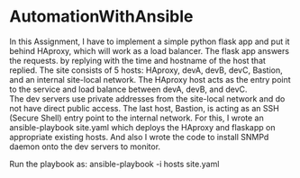 # AutomationWithAnsible
In this Assignment, I have to implement a simple python flask app and put it behind HAproxy, which will work as a load balancer.
The flask app answers the requests. by replying with the time and hostname of the host that replied. 
The site consists of 5 hosts: HAproxy, devA, devB, devC, Bastion, and an internal site-local network. The HAproxy host acts as the entry point to the service and load balance between devA, devB, and devC.  
The dev servers use private addresses from the site-local network and do not have direct public access. The last host, Bastion, is acting as an SSH (Secure Shell) entry point to the internal network.
For this, I wrote an ansible-playbook site.yaml which deploys the HAproxy and flaskapp on appropriate existing hosts. And also I wrote the code to install SNMPd daemon onto the dev servers to monitor.

Run the playbook as:
ansible-playbook -i hosts site.yaml


 
